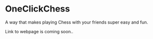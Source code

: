 # OneClickChess
A way that makes playing Chess with your friends super easy and fun.


Link to webpage is coming soon..

